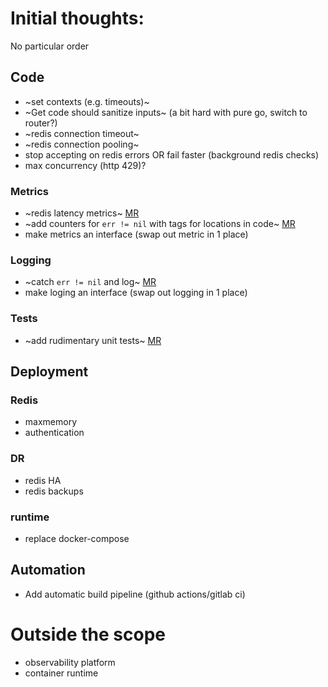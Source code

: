 # Initial thoughts:

No particular order

## Code
* ~set contexts (e.g. timeouts)~
* ~Get code should sanitize inputs~ (a bit hard with pure go, switch to router?)
* ~redis connection timeout~
* ~redis connection pooling~
* stop accepting on redis errors OR fail faster (background redis checks)
* max concurrency (http 429)?

### Metrics
* ~redis latency metrics~ [MR](https://github.com/tnosaj/lang_challenge/pull/2)
* ~add counters for `err != nil` with tags for locations in code~ [MR](https://github.com/tnosaj/lang_challenge/pull/2)
* make metrics an interface (swap out metric in 1 place)

### Logging
* ~catch `err != nil` and log~ [MR](https://github.com/tnosaj/lang_challenge/pull/3)
* make loging an interface (swap out logging in 1 place)

### Tests
* ~add rudimentary unit tests~ [MR](https://github.com/tnosaj/lang_challenge/pull/1)

## Deployment

### Redis
* maxmemory
* authentication

### DR
* redis HA
* redis backups

### runtime
* replace docker-compose

## Automation
* Add automatic build pipeline (github actions/gitlab ci)

# Outside the scope
* observability platform
* container runtime
